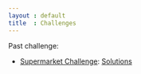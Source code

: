 ```yaml
---
layout : default
title  : Challenges
---
```


Past challenge:

- [Supermarket Challenge](./SupermarketChallenge): [Solutions](./SupermarketChallenge/solution.py)
